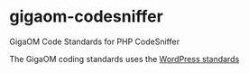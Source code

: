 gigaom-codesniffer
==================

GigaOM Code Standards for PHP CodeSniffer

The GigaOM coding standards uses the [WordPress standards](https://github.com/mrchrisadams/WordPress-Coding-Standards)
